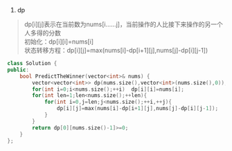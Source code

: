 1. dp

> dp[i][j]表示在当前数为nums[i……j]，当前操作的人比接下来操作的另一个人多得的分数  
> 初始化：dp[i][i]=nums[i]  
> 状态转移方程：dp[i][j]=max(nums[i]-dp[i+1][j],nums[j]-dp[i][j-1])  

```C++
class Solution {
public:
    bool PredictTheWinner(vector<int>& nums) {
        vector<vector<int>> dp(nums.size(),vector<int>(nums.size(),0));
        for(int i=0;i<nums.size();++i)  dp[i][i]=nums[i];
        for(int len=1;len<nums.size();++len){
            for(int i=0,j=len;j<nums.size();++i,++j){
                dp[i][j]=max(nums[i]-dp[i+1][j],nums[j]-dp[i][j-1]);
            }
        }
        return dp[0][nums.size()-1]>=0;
    }
};
```